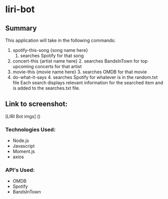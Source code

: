 # liri-bot

## Summary

This application will take in the following commands:

1. spotify-this-song {song name here}
    1.  searches Spotify for that song
2. concert-this {artist name here}
    2.  searches BandsInTown for top upcoming concerts for that artist
3. movie-this {movie name here}
    3.  searches OMDB for that movie
4. do-what-it-says
    4.  searches Spotify for whatever is in the random.txt file
Each search displays relevant information for the searched item and is added to the searches.txt file.

## Link to screenshot:
[LIRI Bot imgs] ()

### Technologies Used:
* Node.js
* Javascript
* Moment.js
* axios

### API's Used:
* OMDB
* Spotify
* BandsInTown